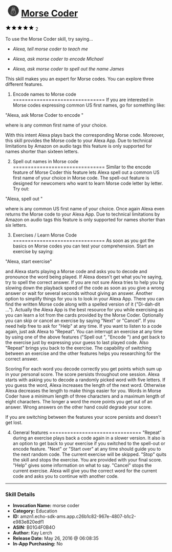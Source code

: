 # &nbsp;<img src="skill_icon" alt="Morse Coder icon" width="36"> [Morse Coder](http://alexa.amazon.com/#skills/amzn1.echo-sdk-ams.app.c26b1c82-967e-4807-b1c2-e983e820edf1)
![5 stars](../../images/ic_star_black_18dp_1x.png)![5 stars](../../images/ic_star_black_18dp_1x.png)![5 stars](../../images/ic_star_black_18dp_1x.png)![5 stars](../../images/ic_star_black_18dp_1x.png)![5 stars](../../images/ic_star_black_18dp_1x.png) 2

To use the Morse Coder skill, try saying...

* *Alexa, tell morse coder to teach me*

* *Alexa, ask morse coder to encode Michael*

* *Alexa, ask morse coder to spell out the name James*

This skill makes you an expert for Morse codes. You can explore three different features.

1) Encode names to Morse code
===============================
If you are interested in Morse codes expressing common US first names, go for something like:

"Alexa, ask Morse Coder to encode <FirstName>" 

where <FirstName> is any common first name of your choice.

With this intent Alexa plays back the corresponding Morse code. Moreover, this skill provides the Morse code to your Alexa App.
Due to technical limitations by Amazon on audio tags this feature is only supported for names shorter than sixteen letters.
 
2) Spell out names in Morse code
===============================
Similar to the encode feature of Morse Coder this feature lets Alexa spell out a common US first name of your choice in Morse code. 
The spell-out feature is designed for newcomers who want to learn Morse code letter by letter. Try out:

"Alexa, spell out <FirstName>" 

where <FirstName> is any common US first name of your choice. Once again Alexa even returns the Morse code to your Alexa App.
Due to technical limitations by Amazon on audio tags this feature is only supported for names shorter than six letters.

3) Exercises / Learn Morse Code
===============================
As soon as you got the basics on Morse codes you can test your comprehension. Start an exercise by saying:

"Alexa, start exercise"

and Alexa starts playing a Morse code and asks you to decode and pronounce the word being played. If Alexa doesn't get what you're saying, try to spell the correct answer.
If you are not sure Alexa tries to help you by slowing down the playback speed of the code as soon as you give a wrong answer or wait for several seconds without giving an answer. 
Another option to simplify things for you is to look in your Alexa App. There you can find the written Morse code along with a spelled version of it ("Di-dah-dit ...").
Actually the Alexa App is the best resource for you while exercising as you can learn a lot from the cards provided by the Morse Coder.
Optionally you can skip or cancel an exercise by saying "Next" or "Cancel". If you need help free to ask for "Help" at any time. If you want to listen to a code again, just ask Alexa to "Repeat". 
You can interrupt an exercise at any time by using one of the above features ("Spell out <FirstName>", "Encode <FirstName>") and get back to the exercise just by expressing your guess to last played code. Also "Repeat" brings you back to the exercise.
The capability of switching between an exercise and the other features helps you researching for the correct answer. 

Scoring
For each word you decode correctly you get points which sum up in your personal score. The score persists throughout one session. 
Alexa starts with asking you to decode a randomly picked word with five letters. 
If you guess the word, Alexa increases the length of the next word. Otherwise Alexa decreases the length to make things easier for you. 
Words in Morse Coder have a minimum length of three characters and a maximum length of eight characters. 
The longer a word the more points you get out of an answer. Wrong answers on the other hand could degrade your score. 

If you are switching between the features your score persists and doesn't get lost.

4) General features
===============================
"Repeat" during an exercise plays back a code again in a slower version. It also is an option to get back to your exercise if you switched to the spell-out or encode feature.
"Next" or "Start over" at any time should guide you to the next random code. The current exercise will be skipped.
"Stop" quits the skill and stops the exercise. You are provided with your final score.
"Help" gives some information on what to say.
"Cancel" stops the current exercise. Alexa will give you the correct word for the current code and asks you to continue with another code.

***

### Skill Details

* **Invocation Name:** morse coder
* **Category:** Education
* **ID:** amzn1.echo-sdk-ams.app.c26b1c82-967e-4807-b1c2-e983e820edf1
* **ASIN:** B01G4F0B4O
* **Author:** Kay Lerch
* **Release Date:** May 26, 2016 @ 06:08:35
* **In-App Purchasing:** No
